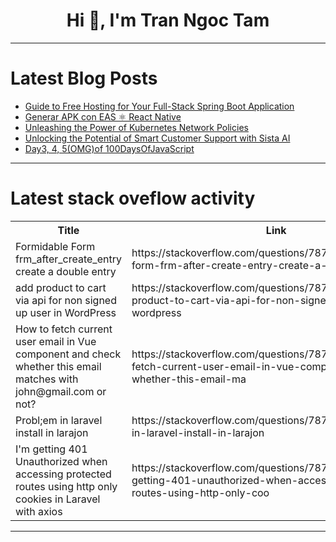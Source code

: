 <h1 align="center">Hi 👋, I'm Tran Ngoc Tam</h1>

---

# Latest Blog Posts 
<!-- BLOG-POST-LIST:START -->
- [Guide to Free Hosting for Your Full-Stack Spring Boot Application](https://dev.to/philipathanasopoulos/guide-to-free-hosting-for-your-full-stack-spring-boot-application-4fak)
- [Generar APK con EAS ⚛️ React Native](https://dev.to/jvegax/generar-apk-con-eas-react-native-1eob)
- [Unleashing the Power of Kubernetes Network Policies](https://dev.to/piyushbagani15/unleashing-the-power-of-kubernetes-network-policies-1gp4)
- [Unlocking the Potential of Smart Customer Support with Sista AI](https://dev.to/sista-ai/unlocking-the-potential-of-smart-customer-support-with-sista-ai-34ip)
- [Day3, 4, 5&lpar;OMG&rpar;of 100DaysOfJavaScript](https://dev.to/koichiarai/day3-4-5omgof-100daysofjavascript-3l87)
<!-- BLOG-POST-LIST:END -->

---

# Latest stack oveflow activity
<table>
  <tr><th>Title</th><th>Link</th></tr>
  <!-- STACKOVERFLOW:START --><tr><td>Formidable Form frm_after_create_entry create a double entry</td><td>https://stackoverflow.com/questions/78746358/formidable-form-frm-after-create-entry-create-a-double-entry</td></tr><tr><td>add product to cart via api for non signed up user in WordPress</td><td>https://stackoverflow.com/questions/78746301/add-product-to-cart-via-api-for-non-signed-up-user-in-wordpress</td></tr><tr><td>How to fetch current user email in Vue component and check whether this email matches with john@gmail.com or not?</td><td>https://stackoverflow.com/questions/78746123/how-to-fetch-current-user-email-in-vue-component-and-check-whether-this-email-ma</td></tr><tr><td>Probl;em in laravel install in larajon</td><td>https://stackoverflow.com/questions/78746059/problem-in-laravel-install-in-larajon</td></tr><tr><td>I&#39;m getting 401 Unauthorized when accessing protected routes using http only cookies in Laravel with axios</td><td>https://stackoverflow.com/questions/78745741/im-getting-401-unauthorized-when-accessing-protected-routes-using-http-only-coo</td></tr><!-- STACKOVERFLOW:END -->
</table>

---


